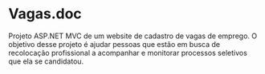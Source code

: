 # Vagas.doc
Projeto ASP.NET MVC de um website de cadastro de vagas de emprego. O objetivo desse projeto é ajudar pessoas que estão em busca de recolocação profissional a acompanhar e monitorar processos seletivos que ela se candidatou.
